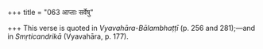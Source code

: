 +++
title = "063 आप्ताः सर्वेषु"

+++
This verse is quoted in *Vyavahāra-Bālambhaṭṭī* (p. 256 and 281);—and in
*Smṛticandrikā* (Vyavahāra, p. 177).

